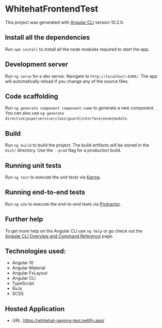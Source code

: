 # WhitehatFrontendTest

This project was generated with [Angular CLI](https://github.com/angular/angular-cli) version 10.2.0.

## Install all the dependencies

Run `npm install` to install all the node modules required to start the app.

## Development server

Run `ng serve` for a dev server. Navigate to `http://localhost:4200/`. The app will automatically reload if you change any of the source files.

## Code scaffolding

Run `ng generate component component-name` to generate a new component. You can also use `ng generate directive|pipe|service|class|guard|interface|enum|module`.

## Build

Run `ng build` to build the project. The build artifacts will be stored in the `dist/` directory. Use the `--prod` flag for a production build.

## Running unit tests

Run `ng test` to execute the unit tests via [Karma](https://karma-runner.github.io).

## Running end-to-end tests

Run `ng e2e` to execute the end-to-end tests via [Protractor](http://www.protractortest.org/).

## Further help

To get more help on the Angular CLI use `ng help` or go check out the [Angular CLI Overview and Command Reference](https://angular.io/cli) page.

## Technologies used:
- Angular 10
- Angular Material
- Angular FxLayout
- Angular CLI
- TypeScript
- RxJs
- SCSS

## Hosted Application

- URL: https://whitehat-gaming-test.netlify.app/
